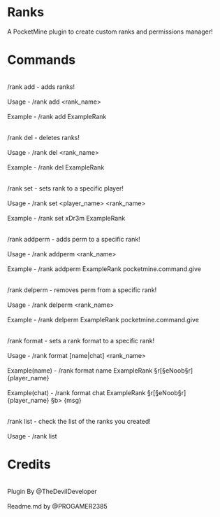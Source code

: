 # Ranks
A PocketMine plugin to create custom ranks and permissions manager!

# Commands
<br>/rank add - adds ranks!<br>
    <br>Usage - /rank add <rank_name><br>
  <br>Example - /rank add ExampleRank<br>

<br>/rank del - deletes ranks!<br>
    <br>Usage - /rank del <rank_name><br>
  <br>Example - /rank del ExampleRank<br>

<br>/rank set - sets rank to a specific player!<br>
    <br>Usage - /rank set <player_name> <rank_name><br>
  <br>Example - /rank set xDr3m ExampleRank<br>

<br>/rank addperm - adds perm to a specific rank!<br>
    <br>Usage - /rank addperm <rank_name> <permission><br>
  <br>Example - /rank addperm ExampleRank pocketmine.command.give<br>

<br>/rank delperm - removes perm from a specific rank!<br>
    <br>Usage - /rank delperm <rank_name> <permission><br>
  <br>Example - /rank delperm ExampleRank pocketmine.command.give<br>

<br>/rank format - sets a rank format to a specific rank!<br>
    <br>Usage - /rank format [name|chat] <rank_name> <format> <br>
  <br>Example(name) - /rank format name ExampleRank §r[§eNoob§r] {player_name}<br>
  <br>Example(chat) - /rank format chat ExampleRank §r[§eNoob§r] {player_name} §b> {msg}<br>

<br>/rank list - check the list of the ranks you created!<br>
    <br>Usage - /rank list<br>

# Credits
  <br>Plugin By @TheDevilDeveloper<br>
  <br>Readme.md by @PROGAMER2385<br>
  

